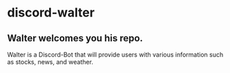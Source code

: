 # discord-walter

## Walter welcomes you his repo.

Walter is a Discord-Bot that will provide users with various information such as stocks, news, and weather.

